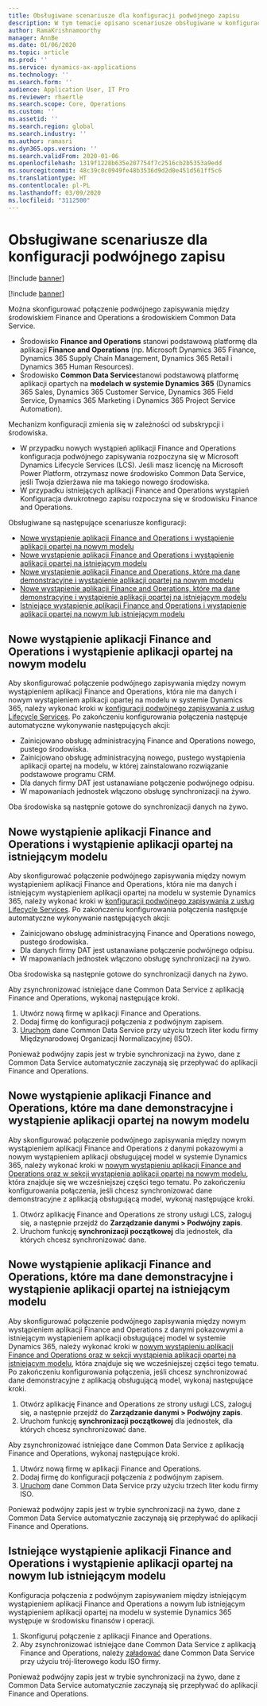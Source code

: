```yaml
---
title: Obsługiwane scenariusze dla konfiguracji podwójnego zapisu
description: W tym temacie opisano scenariusze obsługiwane w konfiguracji podwójnego zapisu.
author: RamaKrishnamoorthy
manager: AnnBe
ms.date: 01/06/2020
ms.topic: article
ms.prod: ''
ms.service: dynamics-ax-applications
ms.technology: ''
ms.search.form: ''
audience: Application User, IT Pro
ms.reviewer: rhaertle
ms.search.scope: Core, Operations
ms.custom: ''
ms.assetid: ''
ms.search.region: global
ms.search.industry: ''
ms.author: ramasri
ms.dyn365.ops.version: ''
ms.search.validFrom: 2020-01-06
ms.openlocfilehash: 1319f1228b635e207754f7c2516cb2b5353a9edd
ms.sourcegitcommit: 48c39c0c0949fe48b3536d9d2d0e451d561ff5c6
ms.translationtype: HT
ms.contentlocale: pl-PL
ms.lasthandoff: 03/09/2020
ms.locfileid: "3112500"
---
```

# <a name="supported-scenarios-for-dual-write-setup"></a>Obsługiwane scenariusze dla konfiguracji podwójnego zapisu

[!include [banner](../../includes/banner.md)]

[!include [banner](../../includes/preview-banner.md)]

Można skonfigurować połączenie podwójnego zapisywania między środowiskiem Finance and Operations a środowiskiem Common Data Service.

+ Środowisko **Finance and Operations** stanowi podstawową platformę dla aplikacji **Finance and Operations** (np. Microsoft Dynamics 365 Finance, Dynamics 365 Supply Chain Management, Dynamics 365 Retail i Dynamics 365 Human Resources).
+ Środowisko **Common Data Service**stanowi podstawową platformę aplikacji opartych na **modelach w systemie Dynamics 365** (Dynamics 365 Sales, Dynamics 365 Customer Service, Dynamics 365 Field Service, Dynamics 365 Marketing i Dynamics 365 Project Service Automation).

Mechanizm konfiguracji zmienia się w zależności od subskrypcji i środowiska.

+ W przypadku nowych wystąpień aplikacji Finance and Operations konfiguracja podwójnego zapisywania rozpoczyna się w Microsoft Dynamics Lifecycle Services (LCS). Jeśli masz licencję na Microsoft Power Platform, otrzymasz nowe środowisko Common Data Service, jeśli Twoja dzierżawa nie ma takiego nowego środowiska.
+ W przypadku istniejących aplikacji Finance and Operations wystąpień Konfiguracja dwukrotnego zapisu rozpoczyna się w środowisku Finance and Operations.

Obsługiwane są następujące scenariusze konfiguracji:

+ [Nowe wystąpienie aplikacji Finance and Operations i wystąpienie aplikacji opartej na nowym modelu](#new-new)
+ [Nowe wystąpienie aplikacji Finance and Operations i wystąpienie aplikacji opartej na istniejącym modelu](#new-existing)
+ [Nowe wystąpienie aplikacji Finance and Operations, które ma dane demonstracyjne i wystąpienie aplikacji opartej na nowym modelu](#new-demo-new)
+ [Nowe wystąpienie aplikacji Finance and Operations, które ma dane demonstracyjne i wystąpienie aplikacji opartej na istniejącym modelu](#new-demo-existing)
+ [Istniejące wystąpienie aplikacji Finance and Operations i wystąpienie aplikacji opartej na nowym lub istniejącym modelu](#existing-existing)

## <a name="a-new-finance-and-operations-app-instance-and-a-new-model-driven-app-instance"></a><a id="new-new"></a>Nowe wystąpienie aplikacji Finance and Operations i wystąpienie aplikacji opartej na nowym modelu

Aby skonfigurować połączenie podwójnego zapisywania między nowym wystąpieniem aplikacji Finance and Operations, która nie ma danych i nowym wystąpieniem aplikacji opartej na modelu w systemie Dynamics 365, należy wykonać kroki w [konfiguracji podwójnego zapisywania z usług Lifecycle Services](lcs-setup.md). Po zakończeniu konfigurowania połączenia następuje automatyczne wykonywanie następujących akcji:

- Zainicjowano obsługę administracyjną Finance and Operations nowego, pustego środowiska.
- Zainicjowano obsługę administracyjną nowego, pustego wystąpienia aplikacji opartej na modelu, w której zainstalowano rozwiązanie podstawowe programu CRM.
- Dla danych firmy DAT jest ustanawiane połączenie podwójnego odpisu.
- W mapowaniach jednostek włączono obsługę synchronizacji na żywo.

Oba środowiska są następnie gotowe do synchronizacji danych na żywo.

## <a name="a-new-finance-and-operations-app-instance-and-an-existing-model-driven-app-instance"></a><a id="new-existing"></a>Nowe wystąpienie aplikacji Finance and Operations i wystąpienie aplikacji opartej na istniejącym modelu

Aby skonfigurować połączenie podwójnego zapisywania między nowym wystąpieniem aplikacji Finance and Operations, która nie ma danych i istniejącym wystąpieniem aplikacji opartej na modelu w systemie Dynamics 365, należy wykonać kroki w [konfiguracji podwójnego zapisywania z usług Lifecycle Services](lcs-setup.md). Po zakończeniu konfigurowania połączenia następuje automatyczne wykonywanie następujących akcji:

- Zainicjowano obsługę administracyjną Finance and Operations nowego, pustego środowiska.
- Dla danych firmy DAT jest ustanawiane połączenie podwójnego odpisu.
- W mapowaniach jednostek włączono obsługę synchronizacji na żywo.

Oba środowiska są następnie gotowe do synchronizacji danych na żywo.

Aby zsynchronizować istniejące dane Common Data Service z aplikacją Finance and Operations, wykonaj następujące kroki.

1. Utwórz nową firmę w aplikacji Finance and Operations.
2. Dodaj firmę do konfiguracji połączenia z podwójnym zapisem.
3. [Uruchom](bootstrap-company-data.md) dane Common Data Service przy użyciu trzech liter kodu firmy Międzynarodowej Organizacji Normalizacyjnej (ISO).

Ponieważ podwójny zapis jest w trybie synchronizacji na żywo, dane z Common Data Service automatycznie zaczynają się przepływać do aplikacji Finance and Operations.

## <a name="a-new-finance-and-operations-app-instance-that-has-demo-data-and-a-new-model-driven-app-instance"></a><a id="new-demo-new"></a>Nowe wystąpienie aplikacji Finance and Operations, które ma dane demonstracyjne i wystąpienie aplikacji opartej na nowym modelu

Aby skonfigurować połączenie podwójnego zapisywania między nowym wystąpieniem aplikacji Finance and Operations z danymi pokazowymi a nowym wystąpieniem aplikacji obsługującej model w systemie Dynamics 365, należy wykonać kroki w [nowym wystąpieniu aplikacji Finance and Operations oraz w sekcji wystąpienia aplikacji opartej na nowym modelu](#new-new), która znajduje się we wcześniejszej części tego tematu. Po zakończeniu konfigurowania połączenia, jeśli chcesz synchronizować dane demonstracyjne z aplikacją obsługującą model, wykonaj następujące kroki.

1. Otwórz aplikację Finance and Operations ze strony usługi LCS, zaloguj się, a następnie przejdź do **Zarządzanie danymi \> Podwójny zapis**.
2. Uruchom funkcję **synchronizacji początkowej** dla jednostek, dla których chcesz synchronizować dane.

## <a name="a-new-finance-and-operations-app-instance-that-has-demo-data-and-an-existing-model-driven-app-instance"></a><a id="new-demo-existing"></a>Nowe wystąpienie aplikacji Finance and Operations, które ma dane demonstracyjne i wystąpienie aplikacji opartej na istniejącym modelu

Aby skonfigurować połączenie podwójnego zapisywania między nowym wystąpieniem aplikacji Finance and Operations z danymi pokazowymi a istniejącym wystąpieniem aplikacji obsługującej model w systemie Dynamics 365, należy wykonać kroki w [nowym wystąpieniu aplikacji Finance and Operations oraz w sekcji wystąpienia aplikacji opartej na istniejącym modelu](#new-existing), która znajduje się we wcześniejszej części tego tematu. Po zakończeniu konfigurowania połączenia, jeśli chcesz synchronizować dane demonstracyjne z aplikacją obsługującą model, wykonaj następujące kroki.

1. Otwórz aplikację Finance and Operations ze strony usługi LCS, zaloguj się, a następnie przejdź do **Zarządzanie danymi \> Podwójny zapis**.
2. Uruchom funkcję **synchronizacji początkowej** dla jednostek, dla których chcesz synchronizować dane.

Aby zsynchronizować istniejące dane Common Data Service z aplikacją Finance and Operations, wykonaj następujące kroki.

1. Utwórz nową firmę w aplikacji Finance and Operations.
2. Dodaj firmę do konfiguracji połączenia z podwójnym zapisem.
3. [Uruchom](bootstrap-company-data.md) dane Common Data Service przy użyciu trzech liter kodu firmy ISO.

Ponieważ podwójny zapis jest w trybie synchronizacji na żywo, dane z Common Data Service automatycznie zaczynają się przepływać do aplikacji Finance and Operations.

## <a name="an-existing-finance-and-operations-app-instance-and-a-new-or-existing-model-driven-app-instance"></a><a id="existing-existing"></a>Istniejące wystąpienie aplikacji Finance and Operations i wystąpienie aplikacji opartej na nowym lub istniejącym modelu

Konfiguracja połączenia z podwójnym zapisywaniem między istniejącym wystąpieniem aplikacji Finance and Operations a nowym lub istniejącym wystąpieniem aplikacji opartej na modelu w systemie Dynamics 365 występuje w środowisku finansów i operacji.

1. Skonfiguruj połączenie z aplikacji Finance and Operations.
2. Aby zsynchronizować istniejące dane Common Data Service z aplikacją Finance and Operations, należy [załadować](bootstrap-company-data.md) dane Common Data Service przy użyciu trój-literowego kodu ISO firmy.

Ponieważ podwójny zapis jest w trybie synchronizacji na żywo, dane z Common Data Service automatycznie zaczynają się przepływać do aplikacji Finance and Operations.
